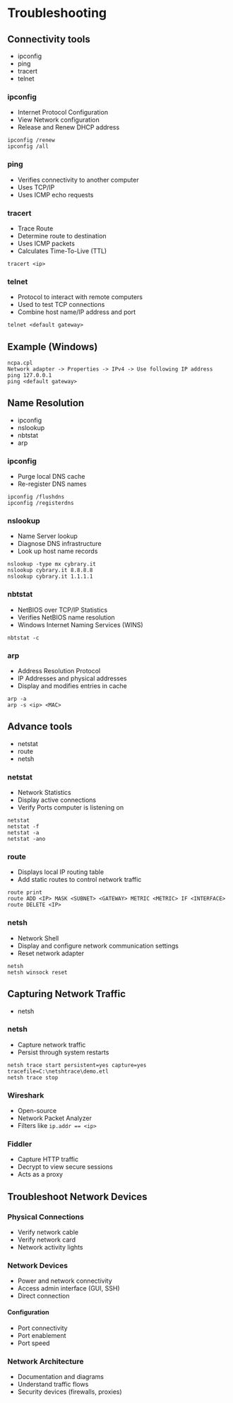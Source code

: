 # Troubleshooting

## Connectivity tools

* ipconfig
* ping
* tracert
* telnet

### ipconfig

* Internet Protocol Configuration
* View Network configuration
* Release and Renew DHCP address

```
ipconfig /renew
ipconfig /all
```

### ping

* Verifies connectivity to another computer
* Uses TCP/IP
* Uses ICMP echo requests

### tracert

* Trace Route
* Determine route to destination
* Uses ICMP packets
* Calculates Time-To-Live (TTL)

```
tracert <ip>
```

### telnet

* Protocol to interact with remote computers
* Used to test TCP connections
* Combine host name/IP address and port

```
telnet <default gateway>
```

## Example (Windows)

```
ncpa.cpl
Network adapter -> Properties -> IPv4 -> Use following IP address
ping 127.0.0.1
ping <default gateway>
```

## Name Resolution

* ipconfig
* nslookup
* nbtstat
* arp

### ipconfig

* Purge local DNS cache
* Re-register DNS names

```
ipconfig /flushdns
ipconfig /registerdns
```

### nslookup

* Name Server lookup
* Diagnose DNS infrastructure
* Look up host name records

```
nslookup -type mx cybrary.it
nslookup cybrary.it 8.8.8.8
nslookup cybrary.it 1.1.1.1
```

### nbtstat

* NetBIOS over TCP/IP Statistics
* Verifies NetBIOS name resolution
* Windows Internet Naming Services (WINS)

```
nbtstat -c
```

### arp

* Address Resolution Protocol
* IP Addresses and physical addresses
* Display and modifies entries in cache

```
arp -a
arp -s <ip> <MAC>
```

## Advance tools

* netstat
* route
* netsh

### netstat

* Network Statistics
* Display active connections
* Verify Ports computer is listening on

```
netstat
netstat -f
netstat -a
netstat -ano
```

### route

* Displays local IP routing table
* Add static routes to control network traffic

```
route print
route ADD <IP> MASK <SUBNET> <GATEWAY> METRIC <METRIC> IF <INTERFACE>
route DELETE <IP>
```

### netsh

* Network Shell
* Display and configure network communication settings
* Reset network adapter

```
netsh
netsh winsock reset
```

## Capturing Network Traffic

* netsh

### netsh

* Capture network traffic
* Persist through system restarts

```
netsh trace start persistent=yes capture=yes tracefile=C:\netshtrace\demo.etl
netsh trace stop
```

### Wireshark

* Open-source
* Network Packet Analyzer
* Filters like `ip.addr == <ip>`

### Fiddler

* Capture HTTP traffic
* Decrypt to view secure sessions
* Acts as a proxy

## Troubleshoot Network Devices

### Physical Connections

* Verify network cable
* Verify network card
* Network activity lights 

### Network Devices

* Power and network connectivity
* Access admin interface (GUI, SSH)
* Direct connection

#### Configuration

* Port connectivity
* Port enablement
* Port speed

### Network Architecture

* Documentation and diagrams
* Understand traffic flows
* Security devices (firewalls, proxies)
